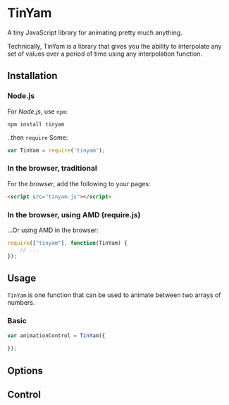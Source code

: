 # TinYam
A tiny JavaScript library for animating pretty much anything.

Technically, TinYam is a library that gives you the ability to  interpolate any set of values over a period of time using any interpolation function.

## Installation

### Node.js

For *Node.js*, use `npm`:

````console
npm install tinyam
````

..then `require` Some:

````javascript
var TinYam = require('tinyam');
````

### In the browser, traditional

For the *browser*, add the following to your pages:

````html
<script src="tinyam.js"></script>
````

### In the browser, using AMD (require.js)

...Or using AMD in the browser:

````javascript
require(["tinyam"], function(TinYam) {
	// ...
});
````

## Usage

`TinYam` is one function that can be used to animate between two arrays of numbers.

### Basic

````javascript
var animationControl = TinYam({
    
});
````

## Options

## Control

